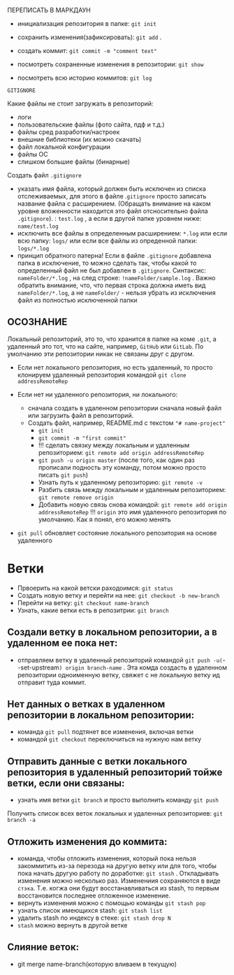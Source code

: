 ПЕРЕПИСАТЬ В МАРКДАУН

- инициализация репозитория в папке: `git init`
- сохранить изменения(зафиксировать): `git add` .
- создать коммит: `git commit -m "comment text"`

- посмотреть сохраненные изменения в репозитории: `git show`
- посмотреть всю историю коммитов: `git log`

`GITIGNORE`

Какие файлы не стоит загружать в репозиторий:

- логи
- пользовательские файлы (фото сайта, пдф и т.д.)
- файлы сред разработки/настроек
- внешние библиотеки (их можно скачать)
- файл локальной конфигурации
- файлы ОС
- слишком большие файлы (бинарные)

Создать файл `.gitignore`

- указать имя файла, который должен быть исключен из списка отслеживаемых, для этого в файле .`gitignore` просто записать название файла с расширением. (Обращать внимание на каком уровне вложенности находится это файл отсносительно файла `.gitignore`). : `test.log` , а если в другой папке уровнем ниже: `name/test.log`
- исключить все файлы в определенным расширением: `*.log` или если всю папку: `logs/` или если все файлы из опреденной папки: `logs/*.log`
- принцип обратного патерна! Если в файле `.gitignore` добавлена папка в исключение, то можно сделать так, чтобы какой то определенный файл не был добавлен в `.gitignore`. Синтаксис: `nameFolder/*.log` , на след строке: `!nameFolder/sample.log` . Важно обратить внимание, что, что первая строка должна иметь вид `nameFolder/*.log`, а не `nameFolder/` - нельзя убрать из исключения файл из полностью исключенной папки

## **ОСОЗНАНИЕ**

Локальный репозиторий, это то, что хранится в папке на коме `.git`, а удаленный это тот, что на сайте, например, `GitHub` или `GitLab`. По умолчанию эти репозитории никак не связаны друг с другом.

- Если нет локального репозитория, но есть удаленный, то просто клонируем удаленный репозитория командой `git clone addressRemoteRep`

- Если нет ни удаленного репозитория, ни локального:
  - сначала создать в удаленном репозитории сначала новый файл или загрузить файл в репозиторий.
  - Создать файл, например, README.md с текстом `"# name-project"`
    - `git init`
    - `git commit -m "first commit"`
    - !!! сделать связку между локальным и удаленным репозиторием: `git remote add origin addressRemoteRep`
    - `git push -u origin master` (после того, как один раз прописали подность эту команду, потом можно просто писать `git push`)
    - Узнать путь к удаленному репозиторию: `git remote -v`
    - Разбить связь между локальным и удаленным репозиторием: `git remote remove origin`
    - Добавить новую связь снова командой: `git remote add origin addressRemoteRep`
      !!! `origin` это имя удаленного репозитория по умолчанию. Как я понял, его можно менять
- `git pull` обновляет состояние локального репозитория на основе удаленного

# **Ветки**

- Првоерить на какой ветски раходоимся: `git status`
- Создать новую ветку и перейти на нее: `git checkout -b new-branch`
- Перейти на ветку: `git checkout name-branch`
- Узнать, какие ветки есть в репозитрии: `git branch`

## Создали ветку в локальном репозитории, а в удаленном ее пока нет: 
- отправляем ветку в удаленный репозиторий командой `git push -u(`--set-upstream`) origin branch-name` . Эта комда создасть в удаленном репозитории одноименную ветку, свяжет с не локальную ветку ид отправит туда коммит.

## Нет данных о ветках в удаленном репозитории в локальном репозитории: 
- команда `git pull` подтянет все изменения, включая ветки
- командой `git checkout` переключиться на нужную нам ветку

## Отправить данные с ветки локального репозитория в удаленный репозиторий тойже ветки, если они связаны:
- узнать имя ветки `git branch` и просто выполнить команду `git push`

Получить список всех веток локальных и удаленных репозиториев: `git branch -a`

## Отложить изменения до коммита:
- команда, чтобы отложить изменения, который пока нельзя закоммитить из-за перезода на другую ветку или для того, чтобы пока начать другую работу по доработке: `git stash` . Откладывать изменения можно несколько раз. Изменениия сохраняются в виде `стэка`. Т.е. когжа они будут восстанавливаться из stash, то первым восстановится последнее отложенное изменение. 
- вернуть изменения можно с помощью команды `git stash pop`
- узнать список имеющихся stash: `git stash list`
- удалить stash по индексу в стеке: `git stash drop N` 
- `stash` можно вернуть в другой ветке

## Слияние веток:
- git merge name-branch(которую вливаем в текущую)